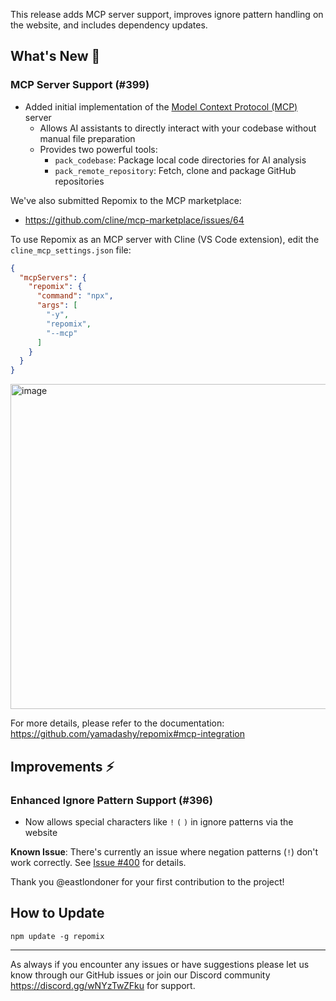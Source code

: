 This release adds MCP server support, improves ignore pattern handling on the website, and includes dependency updates.

## What's New 🚀

### MCP Server Support (#399)
* Added initial implementation of the [Model Context Protocol (MCP)](https://modelcontextprotocol.io) server
  * Allows AI assistants to directly interact with your codebase without manual file preparation
  * Provides two powerful tools:
    * `pack_codebase`: Package local code directories for AI analysis
    * `pack_remote_repository`: Fetch, clone and package GitHub repositories

We've also submitted Repomix to the MCP marketplace:
- https://github.com/cline/mcp-marketplace/issues/64

To use Repomix as an MCP server with Cline (VS Code extension), edit the `cline_mcp_settings.json` file:
```json
{
  "mcpServers": {
    "repomix": {
      "command": "npx",
      "args": [
        "-y",
        "repomix",
        "--mcp"
      ]
    }
  }
}
```

<img width="520" alt="image" src="https://github.com/user-attachments/assets/c698e8ba-91bb-4207-b0fe-ba0a56871975" />

For more details, please refer to the documentation:
https://github.com/yamadashy/repomix#mcp-integration

## Improvements ⚡️

### Enhanced Ignore Pattern Support (#396)
* Now allows special characters like `!` `(` `)` in ignore patterns via the website

**Known Issue**: There's currently an issue where negation patterns (`!`) don't work correctly. See [Issue #400](https://github.com/yamadashy/repomix/issues/400) for details.

Thank you @eastlondoner for your first contribution to the project!

## How to Update

```
npm update -g repomix
```

--------

As always if you encounter any issues or have suggestions please let us know through our GitHub issues or join our Discord community https://discord.gg/wNYzTwZFku for support.

